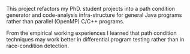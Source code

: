 This project refactors my PhD. student projects into a path condition generator and code-analysis infra-structure for general Java programs rather than parallel (OpenMP) C/C++ programs.

From the empirical working experiences I learned that path condition techniques may work better in differential program testing rather than in race-condition detection.
